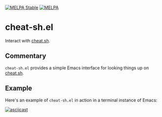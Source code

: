 [![MELPA Stable](https://stable.melpa.org/packages/cheat-sh-badge.svg)](https://stable.melpa.org/#/cheat-sh)
[![MELPA](https://melpa.org/packages/cheat-sh-badge.svg)](https://melpa.org/#/cheat-sh)

# cheat-sh.el

Interact with [cheat.sh](http://cheat.sh/).

## Commentary

`cheat-sh.el` provides a simple Emacs interface for looking things up
on [cheat.sh](http://cheat.sh/).

## Example

Here's an example of `cheat-sh.el` in action in a terminal instance of
Emacs:

[![asciicast](https://asciinema.org/a/3xvqwrsu9g4taj5w526sb2t35.png)](https://asciinema.org/a/3xvqwrsu9g4taj5w526sb2t35)
